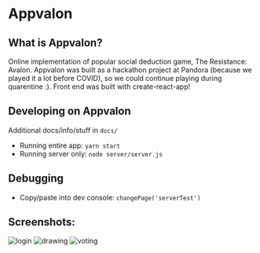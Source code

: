# Appvalon

## What is Appvalon?

Online implementation of popular social deduction game, The Resistance: Avalon. Appvalon was built as a hackathon project at Pandora (because we played it a lot before COVID), so we could continue playing during quarentine :). Front end was built with create-react-app!

## Developing on Appvalon

Additional docs/info/stuff in `docs/`

- Running entire app: `yarn start`
- Running server only: `node server/server.js`

## Debugging

- Copy/paste into dev console: `changePage('serverTest')`

## Screenshots:


<img src="https://i.imgur.com/pI3y2Jx.png" alt="login"/>
<img src="https://i.imgur.com/5B6zTC6.png" alt="drawing"/>
<img src="https://i.imgur.com/PrFbaQU.png" alt="voting"/>
